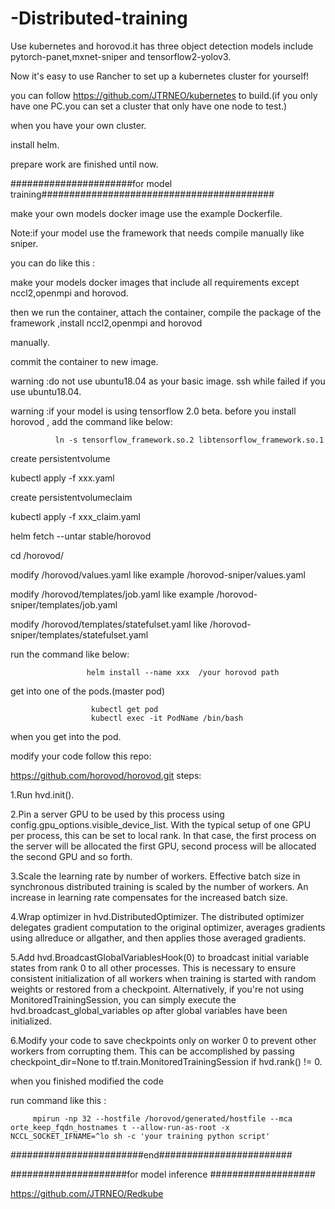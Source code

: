 # -Distributed-training
Use kubernetes and horovod.it has three object detection models include pytorch-panet,mxnet-sniper and tensorflow2-yolov3.

Now it's easy to use Rancher to set up a kubernetes cluster for yourself!

you can follow https://github.com/JTRNEO/kubernetes to build.(if you only have one PC.you can set a cluster that only have one node to test.)

when you have your own cluster.

install helm.

prepare work are finished until now.

######################for model training##########################################

make your own models docker image use the example Dockerfile.

Note:if your model use the  framework that needs compile manually like sniper.

you can do like this :

make your models docker images that include all requirements except nccl2,openmpi and horovod.

then we run the container, attach the container, compile the package of the framework ,install nccl2,openmpi and horovod 

manually.

commit the container to new image.

warning :do not use ubuntu18.04 as your basic image. ssh while failed if you use ubuntu18.04.

warning :if your model is using tensorflow 2.0 beta.  before you install horovod , add the command  like below:

              ln -s tensorflow_framework.so.2 libtensorflow_framework.so.1
            
create persistentvolume

kubectl apply -f xxx.yaml

create persistentvolumeclaim

kubectl apply -f xxx_claim.yaml

helm fetch --untar stable/horovod

cd /horovod/

modify /horovod/values.yaml like example /horovod-sniper/values.yaml

modify /horovod/templates/job.yaml like example /horovod-sniper/templates/job.yaml

modify /horovod/templates/statefulset.yaml like /horovod-sniper/templates/statefulset.yaml

run the command like below:
             
                     helm install --name xxx  /your horovod path
                     
get into one of the pods.(master pod)

                      kubectl get pod
                      kubectl exec -it PodName /bin/bash
                      
when you get into the pod.

modify your code follow this repo:

https://github.com/horovod/horovod.git
steps:

1.Run hvd.init().

2.Pin a server GPU to be used by this process using config.gpu_options.visible_device_list. With the typical setup of one GPU per process, this can be set to local rank. In that case, the first process on the server will be allocated the first GPU, second process will be allocated the second GPU and so forth.

3.Scale the learning rate by number of workers. Effective batch size in synchronous distributed training is scaled by the number of workers. An increase in learning rate compensates for the increased batch size.

4.Wrap optimizer in hvd.DistributedOptimizer. The distributed optimizer delegates gradient computation to the original optimizer, averages gradients using allreduce or allgather, and then applies those averaged gradients.

5.Add hvd.BroadcastGlobalVariablesHook(0) to broadcast initial variable states from rank 0 to all other processes. This is necessary to ensure consistent initialization of all workers when training is started with random weights or restored from a checkpoint. Alternatively, if you're not using MonitoredTrainingSession, you can simply execute the hvd.broadcast_global_variables op after global variables have been initialized.

6.Modify your code to save checkpoints only on worker 0 to prevent other workers from corrupting them. This can be accomplished by passing checkpoint_dir=None to tf.train.MonitoredTrainingSession if hvd.rank() != 0.

when you finished modified the code

run command like this :

         mpirun -np 32 --hostfile /horovod/generated/hostfile --mca orte_keep_fqdn_hostnames t --allow-run-as-root -x NCCL_SOCKET_IFNAME=^lo sh -c 'your training python script'


########################end########################

#####################for model inference ###################

https://github.com/JTRNEO/Redkube


                       
